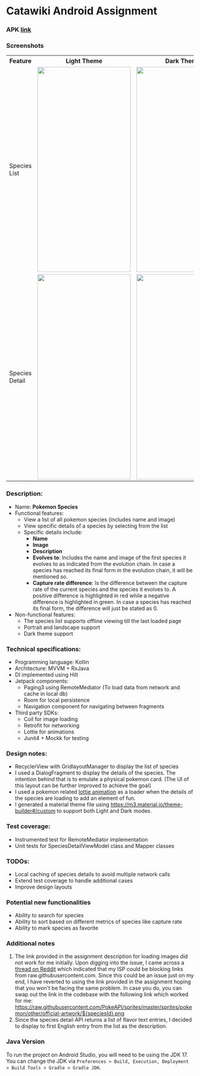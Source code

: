 # Catawiki Android Assignment

### APK [link](https://drive.google.com/file/d/1aVRpKWcn32mtqhSgKlc1LNDiVHK348Lv/view?usp=sharing)

### Screenshots
<table>
  <tr>
    <th>Feature</th>
    <th>Light Theme</th>
    <th>Dark Theme</th>
  </tr>
  <tr>
    <td>Species List</td>
    <td><img src="https://github.com/ehabhelmy/cw-android-take-home-test-teril-lewis/assets/83067882/599f30c1-3b20-472d-9f66-a79312a36356"   height="550"  width="250"/></td>
    <td><img src="https://github.com/ehabhelmy/cw-android-take-home-test-teril-lewis/assets/83067882/9f313010-93e5-4f6d-84a6-8ade85d32405"   height="550"  width="250"/></td>
  </tr>
    <tr>
    <td>Species Detail</td>
    <td><img src="https://github.com/ehabhelmy/cw-android-take-home-test-teril-lewis/assets/83067882/f0ab4399-18de-42ba-97dd-9153a9f48642"   height="550"  width="250"/></td>
    <td><img src="https://github.com/ehabhelmy/cw-android-take-home-test-teril-lewis/assets/83067882/8d686f85-74bf-47eb-a149-9f8e3383232e"   height="550"  width="250"/></td>
  </tr>
</table>

### Description:
- Name: **Pokemon Species**
- Functional features:
    - View a list of all pokemon species (includes name and image)
    - View specific details of a species by selecting from the list
    - Specific details include:
        - **Name**
        - **Image**
        - **Description**
        - **Evolves to**: Includes the name and image of the first species it evolves to as indicated from the evolution chain. In case a species has reached its final form in the evolution chain, it will be mentioned so.
        - **Capture rate difference**: Is the difference between the capture rate of the current species and the species it evolves to. A positive difference is highlighted in red while a negative difference is highlighted in green. In case a species has reached its final form, the difference will just be stated as 0.
- Non-functional features:
    - The species list supports offline viewing till the last loaded page
    - Portrait and landscape support
    - Dark theme support

### Technical specifications:
- Programming language: Kotlin
- Architecture: MVVM + RxJava
- DI implemented using Hilt
- Jetpack components:
    - Paging3 using RemoteMediator (To load data from network and cache in local db)
    - Room for local persistence
    - Navigation component for navigating between fragments
- Third party SDKs:
    - Coil for image loading
    - Retrofit for networking
    - Lottie for animations
    - Junit4 + Mockk for testing

### Design notes:
- RecyclerView with GridlayoutManager to display the list of species
- I used a DialogFragment to display the details of the species. The intention behind that is to emulate a physical pokemon card. (The UI of this layout can be further improved to achieve the goal)
- I used a pokemon related [lottie animation](https://lottiefiles.com/96855-pokeball-loading-animation) as a loader when the details of the species are loading to add an element of fun.
- I generated a material theme file using https://m3.material.io/theme-builder#/custom to support both Light and Dark modes.

### Test coverage:
- Instrumented test for RemoteMediator implementation
- Unit tests for SpeciesDetailViewModel class and Mapper classes

### TODOs:
- Local caching of species details to avoid multiple network calls
- Extend test coverage to handle additional cases
- Improve design layouts


### Potential new functionalities
- Ability to search for species
- Ability to sort based on different metrics of species like capture rate
- Ability to mark species as favorite

### Additional notes

1. The link provided in the assignment description for loading images did not work for me initially. Upon digging into the issue, I came across a [thread on Reddit](https://www.reddit.com/r/webdev/comments/113k71y/why_am_i_getting_this_error_trying_to_get_an/) which indicated that my ISP could be blocking links from raw.githubusercontent.com. Since this could be an issue just on my end, I have reverted to using the link provided in the assignment hoping that you won't be facing the same problem.
   In case you do, you can swap out the link in the codebase with the following link which worked for me:
   https://raw.githubusercontent.com/PokeAPI/sprites/master/sprites/pokemon/other/official-artwork/${speciesId}.png
2. Since the species detail API returns a list of flavor text entries, I decided to display to first English entry from the list as the description.


### Java Version

To run the project on Android Studio, you will need to be using the JDK 17. You can change the JDK via `Preferences > Build, Execution, Deployment > Build Tools > Gradle > Gradle JDK`.

